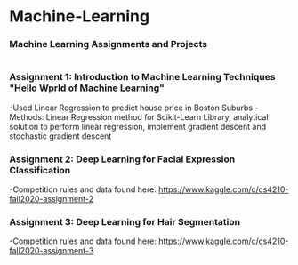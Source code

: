 # Machine-Learning
### Machine Learning Assignments and Projects 
# 
### Assignment 1: Introduction to Machine Learning Techniques "Hello Wprld of Machine Learning"
  -Used Linear Regression to predict house price in Boston Suburbs
  -Methods: Linear Regression method for Scikit-Learn Library, analytical solution to perform linear regression, implement gradient descent and stochastic gradient descent
### Assignment 2: Deep Learning for Facial Expression Classification
  -Competition rules and data found here: https://www.kaggle.com/c/cs4210-fall2020-assignment-2
### Assignment 3: Deep Learning for Hair Segmentation
  -Competition rules and data found here: https://www.kaggle.com/c/cs4210-fall2020-assignment-3

